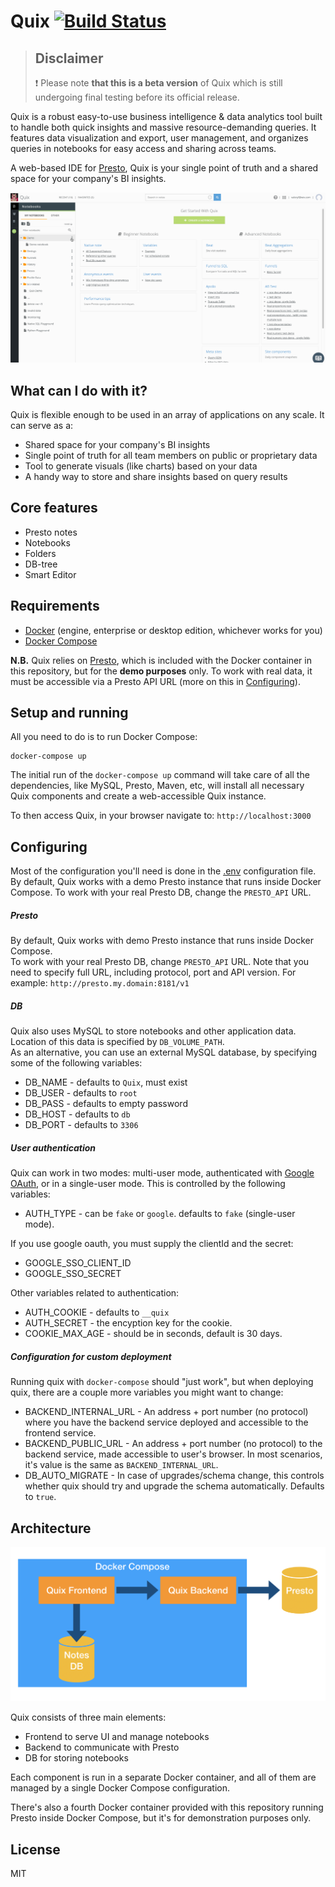 # Quix [![Build Status](https://travis-ci.com/wix-incubator/quix.svg?branch=master)](https://travis-ci.com/wix-incubator/quix)

> ## Disclaimer
> :exclamation: Please note **that this is a beta version** of Quix which is still undergoing final testing before its official release.


Quix is a robust easy-to-use business intelligence & data analytics tool built to handle both quick insights and massive resource-demanding queries. It features data visualization and export, user management, and organizes queries in notebooks for easy access and sharing across teams.

A web-based IDE for [Presto](https://github.com/prestosql/presto), Quix is your single point of truth and a shared space for your company's BI insights.

![](docs/flow.gif)

## What can I do with it?

Quix is flexible enough to be used in an array of applications on any scale. It can serve as a:

- Shared space for your company's BI insights
- Single point of truth for all team members on public or proprietary data
- Tool to generate visuals (like charts) based on your data
- A handy way to store and share insights based on query results

## Core features

* Presto notes
* Notebooks
* Folders
* DB-tree
* Smart Editor
<!-- TODO Full text search -->

## Requirements
* [Docker](https://www.docker.com/products) (engine, enterprise or desktop edition, whichever works for you)
* [Docker Compose](https://docs.docker.com/compose/install/)

**N.B.** Quix relies on [Presto](https://prestosql.io/), which is included with the Docker container in this repository, but for the **demo purposes** only. To work with real data, it must be accessible via a Presto API URL (more on this in [Configuring](#Configuring)).

## Setup and running

All you need to do is to run Docker Compose:

```
docker-compose up
```

The initial run of the `docker-compose up` command will take care of all the dependencies, like MySQL, Presto, Maven, etc, will install all necessary Quix components and create a web-accessible Quix instance.

To then access Quix, in your browser navigate to:
`http://localhost:3000`

## Configuring

Most of the configuration you'll need is done in the [.env](./.env) configuration file. By default, Quix works with a demo Presto instance that runs inside Docker Compose. To work with your real Presto DB, change the `PRESTO_API` URL.

##### Presto
By default, Quix works with demo Presto instance that runs inside Docker Compose. <br />
To work with your real Presto DB, change `PRESTO_API` URL.
Note that you need to specify full URL, including protocol, port and API version. For example: `http://presto.my.domain:8181/v1`

##### DB
Quix also uses MySQL to store notebooks and other application data. Location of this data is specified by `DB_VOLUME_PATH`. <br />
As an alternative, you can use an external MySQL database, by specifying some of the following variables:
* DB_NAME - defaults to `Quix`, must exist
* DB_USER - defaults to `root`
* DB_PASS - defaults to empty password
* DB_HOST - defaults to `db`
* DB_PORT - defaults to `3306`

##### User authentication
Quix can work in two modes: multi-user mode, authenticated with [Google OAuth](https://console.developers.google.com/apis/credentials), or in a single-user mode. This is controlled by the following variables:
* AUTH_TYPE - can be `fake` or `google`. defaults to `fake` (single-user mode).

If you use google oauth, you must supply the clientId and the secret:
* GOOGLE_SSO_CLIENT_ID
* GOOGLE_SSO_SECRET

Other variables related to authentication:
* AUTH_COOKIE - defaults to `__quix`
* AUTH_SECRET - the encyption key for the cookie.
* COOKIE_MAX_AGE - should be in seconds, default is 30 days.

##### Configuration for custom deployment
Running quix with `docker-compose` should "just work", but when deploying quix, there are a couple more variables you might want to change:

* BACKEND_INTERNAL_URL - An address + port number (no protocol) where you have the backend service deployed and accessible to the frontend service.
* BACKEND_PUBLIC_URL - An address + port number (no protocol) to the backend service, made accessible to user's browser. In most scenarios, it's value is the same as `BACKEND_INTERNAL_URL`.
* DB_AUTO_MIGRATE - In case of upgrades/schema change, this controls whether quix should try and upgrade the schema automatically. Defaults to `true`.

## Architecture

![](docs/architecture.png)

Quix consists of three main elements:

* Frontend to serve UI and manage notebooks
* Backend to communicate with Presto
* DB for storing notebooks

Each component is run in a separate Docker container, and all of them are managed by a single Docker Compose configuration.

There's also a fourth Docker container provided with this repository running Presto inside Docker Compose, but it's for demonstration purposes only.

<!-- ### TODO User authentication -->

<!-- ### TODO ## Using Quix

N.B. REVISIT THIS PART WHEN APP IS OUT OF BETA OR WHEN UI IS MORE STABLE

Let's start with two major concepts of Quix - **notebooks** and **notes**.

#### Notes

A note is basically a record of an SQL query, which when run, retries data from your database.

Notes can be run on demand or can be scheduled to execute automatically at a specific time, or repeat based on a time interval.

Notes can be shared and query execution results can be embedded online.

#### Notebooks

Notebooks are collections of notes and are primarily used to organize things in a neat way. Notebooks helps group notes together and can also be nested within folders.
-->

## License
MIT
